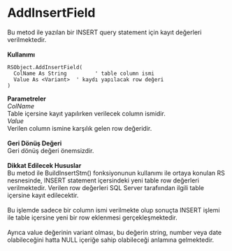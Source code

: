 # AddInsertField

Bu metod ile yazılan bir INSERT query statement için kayıt değerleri verilmektedir.\
\
**Kullanımı**

```
RSObject.AddInsertField(
  ColName As String	        ' table column ismi
  Value As <Variant>  ' kaydı yapılacak row değeri
)
```

**Parametreler**\
_ColName_\
Table içersine kayıt yapılırken verilecek column ismidir.\
_Value_\
Verilen column ismine karşılık gelen row değeridir.\
\
**Geri Dönüş Değeri**\
Geri dönüş değeri önemsizdir.\
\
**Dikkat Edilecek Hususlar**\
Bu metod ile BuildInsertStm() fonksiyonunun kullanımı ile ortaya konulan RS nesnesinde, INSERT statement içersindeki yeni table row değerleri verilmektedir. Verilen row değerleri SQL Server tarafıından ilgili table içersine kayıt edilecektir.\
\
Bu işlemde sadece bir column ismi verilmekte olup sonuçta INSERT işlemi ile table içersine yeni bir row eklenmesi gerçekleşmektedir.\
\
Ayrıca value değerinin variant olması, bu değerin string, number veya date olabileceğini hatta NULL içeriğe sahip olabileceği anlamına gelmektedir.
